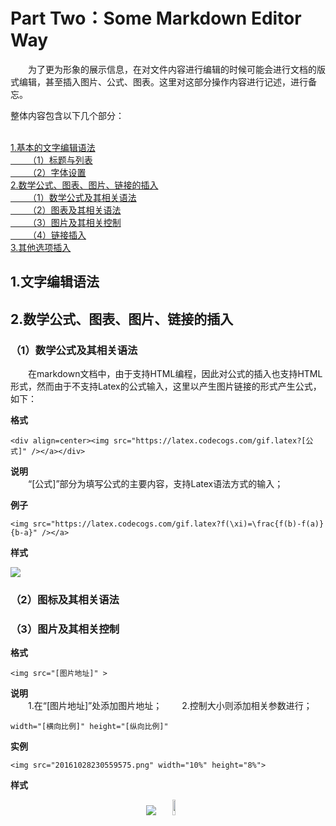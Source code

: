 # Part Two：Some Markdown Editor Way
&#8195;&#8195;为了更为形象的展示信息，在对文件内容进行编辑的时候可能会进行文档的版式编辑，甚至插入图片、公式、图表。这里对这部分操作内容进行记述，进行备忘。

整体内容包含以下几个部分：

</br><a href="#titleAnchor-wzbjyf">
1.基本的文字编辑语法</a>
</br><a href="#titleAnchor-btylb">
&#8195;&#8195;（1）标题与列表</a>
</br><a href="#titleAnchor-ztsz">
&#8195;&#8195;（2）字体设置</a>
</br><a href="#titleAnchor-gstbtpljcr">
2.数学公式、图表、图片、链接的插入</a>
</br><a href="#titleAnchor-gs">
&#8195;&#8195;（1）数学公式及其相关语法</a>
</br><a href="#titleAnchor-tb">
&#8195;&#8195;（2）图表及其相关语法</a>
</br><a href="#titleAnchor-tp">
&#8195;&#8195;（3）图片及其相关控制</a>
</br><a href="#titleAnchor-lj">
&#8195;&#8195;（4）链接插入</a>
</br><a href="#titleAnchor-qtxx">
3.其他选项插入</a>

<h2 id="titleAnchor-wzbjyf">
1.文字编辑语法</h2>

<h2 id="titleAnchor-gstbtpljcr">
2.数学公式、图表、图片、链接的插入</h2>

<h3 id="titleAnchor-gs">
（1）数学公式及其相关语法</h3>

&#8195;&#8195;在markdown文档中，由于支持HTML编程，因此对公式的插入也支持HTML形式，然而由于不支持Latex的公式输入，这里以产生图片链接的形式产生公式，如下：

**格式**</br>
```
<div align=center><img src="https://latex.codecogs.com/gif.latex?[公式]" /></a></div>
```

**说明**</br>
&#8195;&#8195;“[公式]”部分为填写公式的主要内容，支持Latex语法方式的输入；

**例子**</br>
```
<img src="https://latex.codecogs.com/gif.latex?f(\xi)=\frac{f(b)-f(a)}{b-a}" /></a>
```

**样式**</br>

<img src="https://latex.codecogs.com/gif.latex?f(\xi)=\frac{f(b)-f(a)}{b-a}" />

<h3 id="titleAnchor-gs">
（2）图标及其相关语法</h3>

<h3 id="titleAnchor-gs">
（3）图片及其相关控制</h3>

**格式**</br>

```
<img src="[图片地址]" >
```

**说明**</br>
&#8195;&#8195;1.在“[图片地址]”处添加图片地址；
&#8195;&#8195;2.控制大小则添加相关参数进行；
```
width="[横向比例]" height="[纵向比例]"
```

**实例**</br>
```
<img src="20161028230559575.png" width="10%" height="8%">
```

**样式**</br>
<center>
<img src="20161028230559575.png">
<img src="20161028230559575.png" width="10%" height="8%">
</center>
